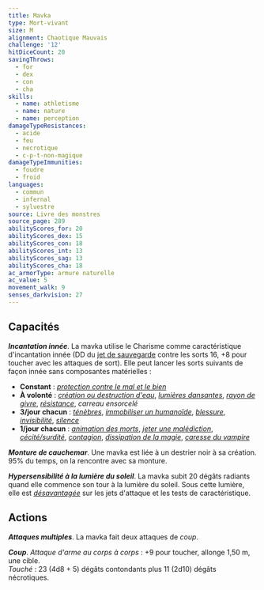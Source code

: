 ```yaml
---
title: Mavka
type: Mort-vivant
size: M
alignment: Chaotique Mauvais
challenge: '12'
hitDiceCount: 20
savingThrows:
  - for
  - dex
  - con
  - cha
skills:
  - name: athletisme
  - name: nature
  - name: perception
damageTypeResistances:
  - acide
  - feu
  - necrotique
  - c-p-t-non-magique
damageTypeImmunities:
  - foudre
  - froid
languages:
  - commun
  - infernal
  - sylvestre
source: Livre des monstres
source_page: 289
abilityScores_for: 20
abilityScores_dex: 15
abilityScores_con: 18
abilityScores_int: 13
abilityScores_sag: 13
abilityScores_cha: 18
ac_armorType: armure naturelle
ac_value: 5
movement_walk: 9
senses_darkvision: 27
---
```

## Capacités
_**Incantation innée**_. La mavka utilise le Charisme comme caractéristique d'incantation innée (DD du [jet de sauvegarde](/utiliser-les-caracteristiques/#jets-de-sauvegarde) contre les sorts 16, +8 pour toucher avec les attaques de sort). Elle peut lancer les sorts suivants de façon innée sans composantes matérielles :
* **Constant** : [_protection contre le mal et le bien_](/grimoire/protection-contre-le-mal-et-le-bien/)
* **À volonté** : [_création ou destruction d'eau_](/grimoire/creation-ou-destruction-d-eau/), [_lumières dansantes_](/grimoire/lumieres-dansantes/), [_rayon de givre_](/grimoire/rayon-de-givre/), [_résistance_](/grimoire/resistance/), _carreau ensorcelé_
* **3/jour chacun** : [_ténèbres_](/grimoire/tenebres/), [_immobiliser un humanoïde_](/grimoire/immobiliser-un-humanoide/), [_blessure_](/grimoire/blessure/), [_invisibilité_](/grimoire/invisibilite/), [_silence_](/grimoire/silence/)
* **1/jour chacun** : [_animation des morts_](/grimoire/animation-des-morts/), [_jeter une malédiction_](/grimoire/jeter-une-malediction/), [_cécité/surdité_](/grimoire/cecite-surdite/), [_contagion_](/grimoire/contagion/), [_dissipation de la magie_](/grimoire/dissipation-de-la-magie/), [_caresse du vampire_](/grimoire/caresse-du-vampire/)

_**Monture de cauchemar**_. Une mavka est liée à un destrier noir à sa création. 95% du temps, on la rencontre avec sa monture.

_**Hypersensibilité à la lumière du soleil**_. La mavka subit 20 dégâts radiants quand elle commence son tour à la lumière du soleil. Sous cette lumière, elle est [_désavantagée_](/utiliser-les-caracteristiques/#avantage-et-desavantage) sur les jets d'attaque et les tests de caractéristique.

## Actions
_**Attaques multiples**_. La mavka fait deux attaques de _coup_.

_**Coup**_. _Attaque d'arme au corps à corps_ : +9 pour toucher, allonge 1,50 m, une cible.  
_Touché_ : 23 (4d8 + 5) dégâts contondants plus 11 (2d10) dégâts nécrotiques.
